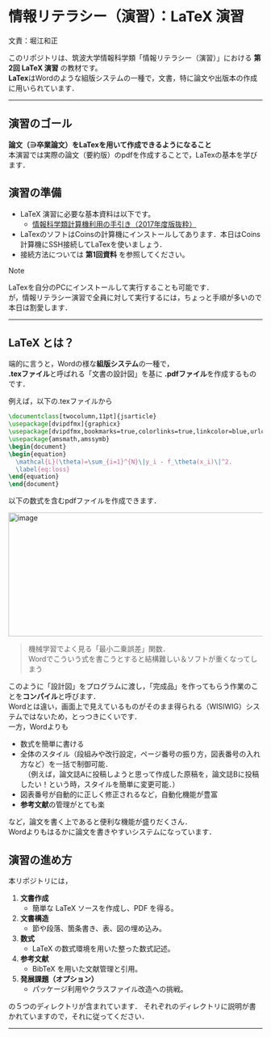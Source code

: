 # 情報リテラシー（演習）：LaTeX 演習
文責：堀江和正

このリポジトリは、筑波大学情報科学類「情報リテラシー（演習）」における **第2回 LaTeX 演習** の教材です。  
**LaTex**はWordのような組版システムの一種で，文書，特に論文や出版本の作成に用いられています．

---

## 演習のゴール

**論文（∋卒業論文）をLaTexを用いて作成できるようになること**  
本演習では実際の論文（要約版）のpdfを作成することで，LaTexの基本を学びます．

## 演習の準備
- LaTeX 演習に必要な基本資料は以下です。  
  - [情報科学類計算機利用の手引き（2017年度版抜粋）](./tebiki2017.pdf)
- LaTexのソフトはCoinsの計算機にインストールしてあります．本日はCoins計算機にSSH接続してLaTexを使いましょう．
- 接続方法については **第1回資料** を参照してください。

>[!Note]
>LaTexを自分のPCにインストールして実行することも可能です．  
>が，情報リテラシー演習で全員に対して実行するには，ちょっと手順が多いので本日は割愛します．

---

## LaTeX とは？

端的に言うと，Wordの様な**組版システム**の一種で，  
**.texファイル**と呼ばれる「文書の設計図」を基に
**.pdfファイル**を作成するものです．


例えば，以下の.texファイルから
```tex
\documentclass[twocolumn,11pt]{jsarticle}
\usepackage[dvipdfmx]{graphicx}
\usepackage[dvipdfmx,bookmarks=true,colorlinks=true,linkcolor=blue,urlcolor=blue,citecolor=blue]{hyperref}
\usepackage{amsmath,amssymb}
\begin{document}
\begin{equation}
  \mathcal{L}(\theta)=\sum_{i=1}^{N}\|y_i - f_\theta(x_i)\|^2.
  \label{eq:loss}
\end{equation}
\end{document}
```
以下の数式を含むpdfファイルを作成できます．

<img width="1210" height="245" alt="image" src="https://github.com/user-attachments/assets/8b52a2d7-5fde-425b-a645-86bd182ae3a7" />

> 機械学習でよく見る「最小二乗誤差」関数．  
> Wordでこういう式を書こうとすると結構難しい＆ソフトが重くなってしまう

このように「設計図」をプログラムに渡し，「完成品」を作ってもらう作業のことを**コンパイル**と呼びます．  
Wordとは違い，画面上で見えているものがそのまま得られる（WISIWIG）システムではないため，とっつきにくいです．  
一方，Wordよりも

- 数式を簡単に書ける
- 全体のスタイル（段組みや改行設定，ページ番号の振り方，図表番号の入れ方など）を一括で制御可能．  
　（例えば，論文誌Aに投稿しようと思って作成した原稿を，論文誌Bに投稿したい！という時，スタイルを簡単に変更可能．）
- 図表番号が自動的に正しく修正されるなど，自動化機能が豊富
- **参考文献**の管理がとても楽

など，論文を書く上であると便利な機能が盛りだくさん．  
Wordよりもはるかに論文を書きやすいシステムになっています．

## 演習の進め方

本リポジトリには，

1. **文書作成**  
   - 簡単な LaTeX ソースを作成し、PDF を得る。
2. **文書構造**  
   - 節や段落、箇条書き、表、図の埋め込み。
3. **数式**  
   - LaTeX の数式環境を用いた整った数式記述。
4. **参考文献**  
   - BibTeX を用いた文献管理と引用。
5. **発展課題（オプション）**  
   - パッケージ利用やクラスファイル改造への挑戦。

の５つのディレクトリが含まれています．
それぞれのディレクトリに説明が書かれていますので，それに従ってください．

---
